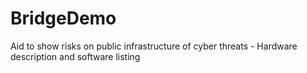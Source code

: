 # BridgeDemo
Aid to show risks on public infrastructure of cyber threats - Hardware description and software listing 
